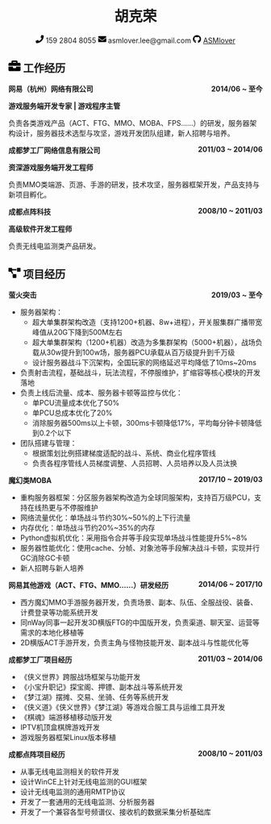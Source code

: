 <center>
  <h1><strong>胡克荣</strong></h1>
  <div>
    <span>
      <img src="assets/phone-solid.svg" width="16px">  159 2804 8055
    </span>
    <span>
      <img src="assets/envelope-solid.svg" width="16px">  asmlover.lee@gmail.com
    </span>
    <span>
      <img src="assets/github-brands.svg" width="16px">
      <a href="https://github.com/ASMlover">  ASMlover  </a>
    </span>
  </div>
</center>


<h2><img src="assets/briefcase-solid.svg" width="24px"> <strong>工作经历</strong></h2>
<div style="text-align:left;"><strong>网易（杭州）网络有限公司</strong>
  <div style="float:right;"><strong>2014/06 ~ 至今</strong></div>
</div>

**游戏服务端开发专家 | 游戏程序主管**

负责各类游戏产品（ACT、FTG、MMO、MOBA、FPS……）的研发，服务器架构设计，服务器技术选型与攻坚，游戏开发团队组建，新人招聘与培养。


<div style="text-align:left;"><strong>成都梦工厂网络信息有限公司</strong>
  <div style="float:right;"><strong>2011/03 ~ 2014/06</strong></div>
</div>

**资深游戏服务端开发工程师**

负责MMO类端游、页游、手游的研发，技术攻坚，服务器框架开发，产品支持与新项目孵化。


<div style="text-align:left;"><strong>成都点阵科技</strong>
  <div style="float:right;"><strong>2008/10 ~ 2011/03</strong></div>
</div>

**高级软件开发工程师**

负责无线电监测类产品研发。


<h2><img src="assets/project-diagram-solid.svg" width="24px"> <strong>项目经历</strong></h2>
<div style="text-align:left;"><strong>萤火突击</strong>
  <div style="float:right;"><strong>2019/03 ~ 至今</strong></div>
</div>

* 服务器架构：
  - 超大单集群架构改造（支持1200+机器、8w+进程），开关服集群广播带宽峰值从20G下降到500M左右
  - 超大单集群架构（1200+机器）改造为多集群架构（5000+机器），战场负载从30w提升到100w场，服务器PCU承载从百万级提升到千万级
  - 设计服务器战斗下沉架构，全国玩家的网络延迟平均降低了10ms~20ms
* 负责射击流程，基础战斗，玩法流程，不停服维护，扩缩容等核心模块的开发落地
* 负责上线后流量、成本、服务器卡顿等监控与优化：
  - 单PCU流量成本优化了50%
  - 单PCU总成本优化了20%
  - 消除服务器500ms以上卡顿，300ms卡顿降低17%，平均每分钟卡顿降低到0.2个以下
* 团队搭建与管理：
  - 根据策划比例搭建梯度适配的战斗、系统、商业化程序管线
  - 负责各程序管线人员梯度调整、人员招聘、人员培养以及人员汰换


<div style="text-align:left;"><strong>魔幻类MOBA</strong>
  <div style="float:right;"><strong>2017/10 ~ 2019/03</strong></div>
</div>

* 重构服务器框架：分区服务器架构改造为全球同服架构，支持百万级PCU，支持在线热更与不停服维护
* 网络流量优化：单场战斗节约30%~50%的上下行流量
* 内存优化：单场战斗节约20%~35%的内存
* Python虚拟机优化：采用指令合并等手段实现单场战斗性能提升5%~8%
* 服务器性能优化：使用cache、分帧、对象池等手段解决战斗卡顿，实现并行GC消除GC卡顿
* 新人招聘与新人培养


<div style="text-align:left;"><strong>网易其他游戏（ACT、FTG、MMO……）研发经历</strong>
  <div style="float:right;"><strong>2014/06 ~ 2017/10</strong></div>
</div>

* 西方魔幻MMO手游服务器开发，负责场景、副本、队伍、全服战役、装备、计费登录等功能系统开发
* 同nWay同事一起开发3D横版FTG的中国版开发，负责渠道、聊天室、运营等需求的本地化移植等
* 2D横版ACT手游开发，负责主角与怪物技能开发、副本战斗与性能优化等


<div style="text-align:left;"><strong>成都梦工厂项目经历</strong>
  <div style="float:right;"><strong>2011/03 ~ 2014/06</strong></div>
</div>

* 《侠义世界》跨服战场框架与功能开发
* 《小宝升职记》探宝阁、押镖、副本战斗等系统开发
* 《梦江湖》摆摊、交易、坐骑、任务等系统开发
* 《侠义道》《侠义世界》《梦江湖》等游戏合服工具与运维工具开发
* 《棋魂》端游移植移动版开发
* IPTV机顶盒棋牌游戏开发
* 游戏服务器框架Linux版本移植


<div style="text-align:left;"><strong>成都点阵项目经历</strong>
  <div style="float:right;"><strong>2008/10 ~ 2011/03</strong></div>
</div>

* 从事无线电监测相关的软件开发
* 设计WinCE上针对无线电监测的GUI框架
* 设计无线电监测的通用RMTP协议
* 开发了一套通用的无线电监测、分析服务器
* 开发了一个兼容各型号频谱仪、接收机的数据采集分析基础库
